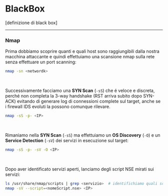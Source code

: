 
# BlackBox 

[definizione di black box]

---

### Nmap
Prima dobbiamo scoprire quanti e quali host sono raggiungibili dalla nostra macchina attaccante e quindi effettuiamo una scansione nmap sulla rete senza effettuare un port scanning:
```bash
nmap -sn <networdk> 
```
<br>

Successivamente facciamo una **SYN Scan** (`-sS`) che é veloce e discreta, perché non completa la 3-way handshake (RST arriva subito dopo SYN-ACK) evitando di generare log di connessioni complete sul target, anche se i firewall IDS evoluti la possono comunque rilevare. 
```bash
nmap -sS -p- <IP>
```
<br>

Rimaniamo nella **SYN Scan** (`-sS`) ma effettuiamo un **OS Discovery** (`-O`) e un **Service Detection** (`-sV`) dei servizi in esecuzione sul target:
```bash
nmap -sS -p- -sV -O <IP>
```
<br>

Dopo aver identificato servizi aperti, lanciamo degli script NSE mirati sui servizi: 
```bash
ls /usr/share/nmap/scripts | grep <servizio>  # identifichiamo quali script sono disponibili
nmap -sV --script=<nomeScript.nse> <IP>
```
<br>

